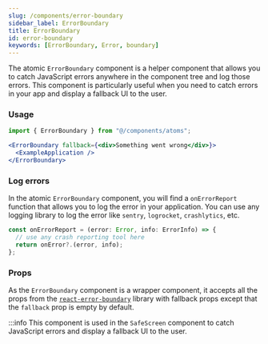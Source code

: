 ```yaml
---
slug: /components/error-boundary
sidebar_label: ErrorBoundary
title: ErrorBoundary
id: error-boundary
keywords: [ErrorBoundary, Error, boundary]
---
```


The atomic `ErrorBoundary` component is a helper component that allows you to catch JavaScript errors anywhere in the component tree and log those errors. This component is particularly useful when you need to catch errors in your app and display a fallback UI to the user.

### Usage

```jsx
import { ErrorBoundary } from "@/components/atoms";

<ErrorBoundary fallback={<div>Something went wrong</div>}>
  <ExampleApplication />
</ErrorBoundary>
```

### Log errors
In the atomic `ErrorBoundary` component, you will find a `onErrorReport` function that allows you to log the error in your application. You can use any logging library to log the error like `sentry`, `logrocket`, `crashlytics`, etc.

```jsx
const onErrorReport = (error: Error, info: ErrorInfo) => {
  // use any crash reporting tool here
  return onError?.(error, info);
};
```

### Props

As the `ErrorBoundary` component is a wrapper component, it accepts all the props from the [`react-error-boundary`](https://github.com/bvaughn/react-error-boundary) library with fallback props except that the `fallback` prop is empty by default.


:::info
This component is used in the `SafeScreen` component to catch JavaScript errors and display a fallback UI to the user.